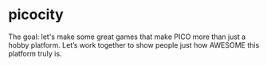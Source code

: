# picocity
The goal: let's make some great games that make PICO more than just a hobby platform. Let’s work together to show people just how AWESOME this platform truly is.

